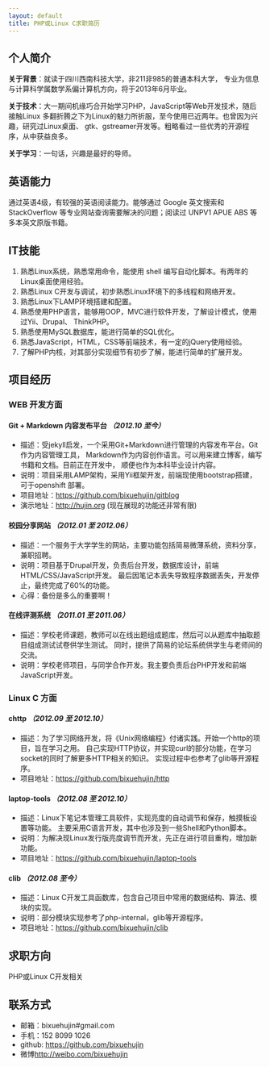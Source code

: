 ```yaml
---
layout: default
title: PHP或Linux C求职简历
---
```


## 个人简介
  
  **关于背景**：就读于四川西南科技大学，非211非985的普通本科大学，
专业为信息与计算科学属数学系偏计算机方向，将于2013年6月毕业。
  
  **关于技术**：大一期间机缘巧合开始学习PHP，JavaScript等Web开发技术，随后接触Linux
多翻折腾之下为Linux的魅力所折服，至今使用已近两年。也曾因为兴趣，研究过Linux桌面、
gtk、gstreamer开发等。粗略看过一些优秀的开源程序，从中获益良多。

  **关于学习**：一句话，兴趣是最好的导师。

## 英语能力
  通过英语4级，有较强的英语阅读能力。能够通过 Google 英文搜索和 StackOverflow
等专业网站查询需要解决的问题；阅读过 UNPV1 APUE ABS 等多本英文原版书籍。

## IT技能
1. 熟悉Linux系统，熟悉常用命令，能使用 shell 编写自动化脚本。有两年的Linux桌面使用经验。
2. 熟悉Linux C开发与调试，初步熟悉Linux环境下的多线程和网络开发。
3. 熟悉Linux下LAMP环境搭建和配置。
4. 熟悉使用PHP语言，能够用OOP，MVC进行软件开发，了解设计模式，使用过Yii、Drupal、
   ThinkPHP。
5. 熟悉使用MySQL数据库，能进行简单的SQL优化。
6. 熟悉JavaScript，HTML，CSS等前端技术，有一定的jQuery使用经验。
7. 了解PHP内核，对其部分实现细节有初步了解，能进行简单的扩展开发。

## 项目经历

### WEB 开发方面

#### Git + Markdown 内容发布平台 <i>（2012.10 至今）</i>
* 描述：受jekyll启发，一个采用Git+Markdown进行管理的内容发布平台。Git作为内容管理工具，
  Markdown作为内容创作语言。可以用来建立博客，编写书籍和文档。目前正在开发中，
  顺便也作为本科毕业设计内容。
* 说明：项目采用LAMP架构，采用Yii框架开发，前端现使用bootstrap搭建，可于openshift
  部署。
* 项目地址：<https://github.com/bixuehujin/gitblog>
* 演示地址：<http://hujin.org> (现在展现的功能还非常有限)

#### 校园分享网站 <i> （2012.01 至 2012.06） </i>
* 描述：一个服务于大学学生的网站，主要功能包括简易微薄系统，资料分享，兼职招聘。
* 说明：项目基于Drupal开发，负责后台开发，数据库设计，前端HTML/CSS/JavaScript开发。
  最后因笔记本丢失导致程序数据丢失，开发停止，最终完成了60%的功能。
* 心得：备份是多么的重要啊！

#### 在线评测系统 <i>（2011.01 至 2011.06）</i>
* 描述：学校老师课题，教师可以在线出题组成题库，然后可以从题库中抽取题目组成测试试卷供学生测试。
  同时，提供了简易的论坛系统供学生与老师间的交流。  
* 说明：学校老师项目，与同学合作开发。我主要负责后台PHP开发和前端JavaScript开发。

### Linux C 方面

#### chttp <i>（2012.09 至 2012.10）</i>
* 描述：为了学习网络开发，将《Unix网络编程》付诸实践。开始一个http的项目，旨在学习之用。
  自己实现HTTP协议，并实现curl的部分功能，在学习socket的同时了解更多HTTP相关的知识。
  实现过程中也参考了glib等开源程序。
* 项目地址：<https://github.com/bixuehujin/http>

#### laptop-tools <i>（2012.08 至 2012.10）</i>
* 描述：Linux下笔记本管理工具软件，实现亮度的自动调节和保存，触摸板设置等功能。
  主要采用C语言开发，其中也涉及到一些Shell和Python脚本。
* 说明：为解决现Linux发行版亮度调节而开发，先正在进行项目重构，增加新功能。
* 项目地址：<https://github.com/bixuehujin/laptop-tools>

#### clib <i>（2012.08 至今） </i>
* 描述：Linux C开发工具函数库，包含自己项目中常用的数据结构、算法、模块的实现。
* 说明：部分模块实现参考了php-internal，glib等开源程序。
* 项目地址：<https://github.com/bixuehujin/clib>

## 求职方向
  PHP或Linux C开发相关

## 联系方式

* 邮箱：bixuehujin#gmail.com
* 手机：152 8099 1026
* github: <https://github.com/bixuehujin>
* 微博<http://weibo.com/bixuehujin>


